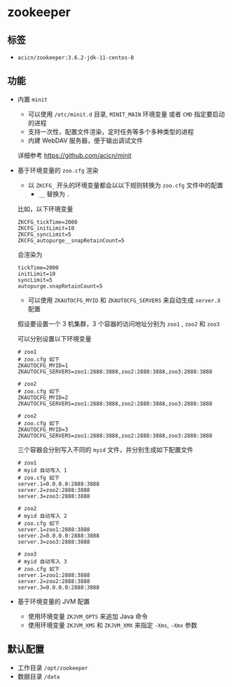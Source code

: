 # zookeeper

## 标签

* `acicn/zookeeper:3.6.2-jdk-11-centos-8`

## 功能

* 内置 `minit`

    - 可以使用 `/etc/minit.d` 目录, `MINIT_MAIN` 环境变量 或者 `CMD` 指定要启动的进程
    - 支持一次性，配置文件渲染，定时任务等多个多种类型的进程
    - 内建 WebDAV 服务器，便于输出调试文件

    详细参考 https://github.com/acicn/minit

* 基于环境变量的 `zoo.cfg` 渲染

    - 以 `ZKCFG_` 开头的环境变量都会以以下规则转换为 `zoo.cfg` 文件中的配置
        - `__` 替换为 `.`

    比如，以下环境变量

    ``` 
    ZKCFG_tickTime=2000
    ZKCFG_initLimit=10
    ZKCFG_syncLimit=5
    ZKCFG_autopurge__snapRetainCount=5
    ```

    会渲染为

    ``` 
    tickTime=2000
    initLimit=10
    syncLimit=5
    autopurge.snapRetainCount=5
    ```

    - 可以使用 `ZKAUTOCFG_MYID` 和 `ZKAUTOCFG_SERVERS` 来自动生成 `server.X` 配置

    假设要设置一个 3 机集群，3 个容器的访问地址分别为 `zoo1` , `zoo2` 和 `zoo3`

    可以分别设置以下环境变量

    ``` 
    # zoo1
    # zoo.cfg 如下
    ZKAUTOCFG_MYID=1
    ZKAUTOCFG_SERVERS=zoo1:2888:3888,zoo2:2888:3888,zoo3:2888:3888

    # zoo2
    # zoo.cfg 如下
    ZKAUTOCFG_MYID=2
    ZKAUTOCFG_SERVERS=zoo1:2888:3888,zoo2:2888:3888,zoo3:2888:3888

    # zoo2
    # zoo.cfg 如下
    ZKAUTOCFG_MYID=3
    ZKAUTOCFG_SERVERS=zoo1:2888:3888,zoo2:2888:3888,zoo3:2888:3888
    ```

    三个容器会分别写入不同的 `myid` 文件，并分别生成如下配置文件

    ``` 
    # zoo1
    # myid 自动写入 1
    # zoo.cfg 如下
    server.1=0.0.0.0:2888:3888
    server.2=zoo2:2888:3888
    server.3=zoo3:2888:3888

    # zoo2
    # myid 自动写入 2
    # zoo.cfg 如下
    server.1=zoo1:2888:3888
    server.2=0.0.0.0:2888:3888
    server.3=zoo3:2888:3888

    # zoo3
    # myid 自动写入 3
    # zoo.cfg 如下
    server.1=zoo1:2888:3888
    server.2=zoo2:2888:3888
    server.3=0.0.0.0:2888:3888
    ```

* 基于环境变量的 JVM 配置

    - 使用环境变量 `ZKJVM_OPTS` 来追加 Java 命令
    - 使用环境变量 `ZKJVM_XMS` 和 `ZKJVM_XMX` 来指定 `-Xms`, `-Xmx` 参数

## 默认配置

* 工作目录 `/opt/zookeeper`
* 数据目录 `/data`
